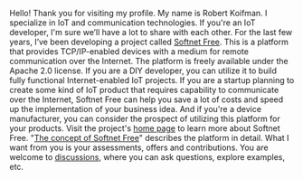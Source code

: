 Hello! Thank you for visiting my profile. My name is Robert Koifman. I specialize in IoT and communication technologies. If you're an IoT developer, I'm sure we’ll have a lot to share with each other. For the last few years, I’ve been developing a project called [Softnet Free](https://github.com/softnet-free). This is a platform that provides TCP/IP-enabled devices with a medium for remote communication over the Internet. The platform is freely available under the Apache 2.0 license. If you are a DIY developer, you can utilize it to build fully functional Internet-enabled IoT projects. If you are a startup planning to create some kind of IoT product that requires capability to communicate over the Internet, Softnet Free can help you save a lot of costs and speed up the implementation of your business idea. And if you're a device manufacturer, you can consider the prospect of utilizing this platform for your products. Visit the project's [home page](https://github.com/softnet-free) to learn more about Softnet Free. "[The concept of Softnet Free](https://github.com/orgs/Softnet-Free/discussions/2)" describes the platform in detail. What I want from you is your assessments, offers and contributions. You are welcome to [discussions](https://github.com/orgs/Softnet-Free/discussions), where you can ask questions, explore examples, etc.

<!--
**Robert-Koifman/robert-koifman** is a ✨ _special_ ✨ repository because its `README.md` (this file) appears on your GitHub profile.

Here are some ideas to get you started:

- 🔭 I’m currently working on ...
- 🌱 I’m currently learning ...
- 👯 I’m looking to collaborate on ...
- 🤔 I’m looking for help with ...
- 💬 Ask me about ...
- 📫 How to reach me: ...
- 😄 Pronouns: ...
- ⚡ Fun fact: ...
-->
